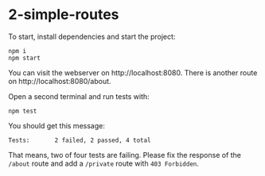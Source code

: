 # 2-simple-routes

To start, install dependencies and start the project:

```
npm i
npm start
```

You can visit the webserver on http://localhost:8080.
There is another route on http://localhost:8080/about.

Open a second terminal and run tests with:

```
npm test
```

You should get this message:

```
Tests:       2 failed, 2 passed, 4 total
```

That means, two of four tests are failing.
Please fix the response of the `/about` route and add a `/private` route with `403 Forbidden`.
